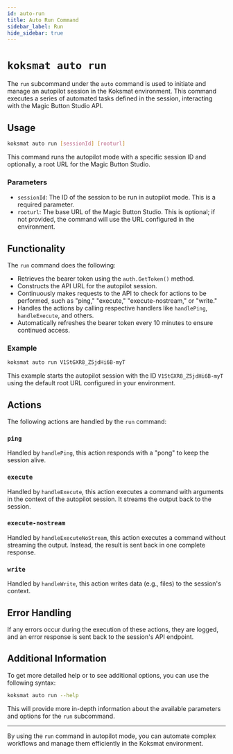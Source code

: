 ```yaml
---
id: auto-run
title: Auto Run Command
sidebar_label: Run
hide_sidebar: true
---
```


# `koksmat auto run`

The `run` subcommand under the `auto` command is used to initiate and manage an autopilot session in the Koksmat environment. This command executes a series of automated tasks defined in the session, interacting with the Magic Button Studio API.

## Usage

```bash
koksmat auto run [sessionId] [rooturl]
```

This command runs the autopilot mode with a specific session ID and optionally, a root URL for the Magic Button Studio.

### Parameters

- `sessionId`: The ID of the session to be run in autopilot mode. This is a required parameter.
- `rooturl`: The base URL of the Magic Button Studio. This is optional; if not provided, the command will use the URL configured in the environment.

## Functionality

The `run` command does the following:

- Retrieves the bearer token using the `auth.GetToken()` method.
- Constructs the API URL for the autopilot session.
- Continuously makes requests to the API to check for actions to be performed, such as "ping," "execute," "execute-nostream," or "write."
- Handles the actions by calling respective handlers like `handlePing`, `handleExecute`, and others.
- Automatically refreshes the bearer token every 10 minutes to ensure continued access.

### Example

```bash
koksmat auto run V1StGXR8_Z5jdHi6B-myT
```

This example starts the autopilot session with the ID `V1StGXR8_Z5jdHi6B-myT` using the default root URL configured in your environment.

## Actions

The following actions are handled by the `run` command:

### `ping`

Handled by `handlePing`, this action responds with a "pong" to keep the session alive.

### `execute`

Handled by `handleExecute`, this action executes a command with arguments in the context of the autopilot session. It streams the output back to the session.

### `execute-nostream`

Handled by `handleExecuteNoStream`, this action executes a command without streaming the output. Instead, the result is sent back in one complete response.

### `write`

Handled by `handleWrite`, this action writes data (e.g., files) to the session's context.

## Error Handling

If any errors occur during the execution of these actions, they are logged, and an error response is sent back to the session's API endpoint.

## Additional Information

To get more detailed help or to see additional options, you can use the following syntax:

```bash
koksmat auto run --help
```

This will provide more in-depth information about the available parameters and options for the `run` subcommand.

---

By using the `run` command in autopilot mode, you can automate complex workflows and manage them efficiently in the Koksmat environment.
